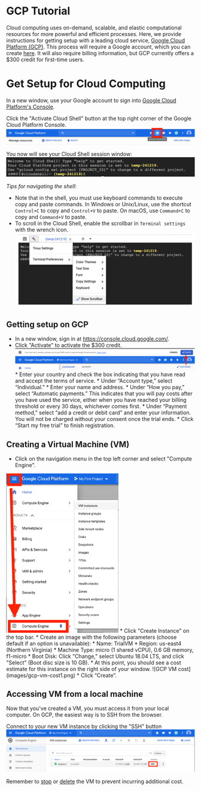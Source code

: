 # GCP Tutorial

Cloud computing uses on-demand, scalable, and elastic computational resources for more powerful and efficient processes. Here, we provide instructions for getting setup with a leading cloud service, [Google Cloud Platform (GCP)](https://cloud.google.com/). This process will require a Google account, which you can create [here](https://accounts.google.com). It will also require billing information, but GCP currently offers a $300 credit for first-time users. 

# Get Setup for Cloud Computing

In a new window, use your Google account to sign into [Google Cloud Platform's Console](https://console.cloud.google.com/).

Click the "Activate Cloud Shell" button at the top right corner of the Google Cloud Platform Console. 
![Activate-Cloud-Shell](images/activate-cloud-shell.png)
   
You now will see your Cloud Shell session window:
![Cloud-Shell-Commandline](images/cloud-shell-commandline.png)

*Tips for navigating the shell:*
   * Note that in the shell, you must use keyboard commands to execute copy and paste commands. In Windows or Unix/Linux, use the shortcut `Control+C` to copy and `Control+V` to paste. On macOS, use `Command+C` to copy and `Command+V` to paste.
   * To scroll in the Cloud Shell, enable the scrollbar in `Terminal settings` with the wrench icon.
   ![Cloud-Shell-wrench](images/cloud-shell-wrench.png)

## Getting setup on GCP
   * In a new window, sign in at https://console.cloud.google.com/.
   * Click "Activate" to activate the $300 credit.
![GCP credit](images/gcp-credit.png)
    * Enter your country and check the box indicating that you have read and accept the terms of service.
    * Under “Account type,” select “Individual.”
    * Enter your name and address.
    * Under “How you pay," select “Automatic payments.” This indicates that you will pay costs after you have used the service, either when you have reached your billing threshold or every 30 days, whichever comes first. 
    * Under “Payment method,” select “add a credit or debit card” and enter your information. You will not be charged without your consent once the trial ends.
    * Click “Start my free trial” to finish registration.

## Creating a Virtual Machine (VM)
* Click on the navigation menu in the top left corner and select "Compute Engine".
<img align="left " width="300" src="images/gcp-instance.png" alt="GCP instance">   
* Click "Create Instance" on the top bar.  
* Create an image with the following parameters (choose default if an option is unavailable): 
    * Name: TrialVM
    * Region: us-east4 (Northern Virginia)
    * Machine Type: micro (1 shared vCPU), 0.6 GB memory, f1-micro
    * Boot Disk: Click "Change," select Ubuntu 18.04 LTS, and click "Select" (Boot disc size is 10 GB).
* At this point, you should see a cost estimate for this instance on the right side of your window.  
![GCP VM cost](images/gcp-vm-cost1.png)  
* Click “Create”.

## Accessing VM from a local machine
Now that you've created a VM, you must access it from your local computer. On GCP, the easiest way is to SSH from the browser.

Connect to your new VM instance by clicking the "SSH" button
![GCP SSH](images/gcp-ssh.png)

Remember to [stop](https://cloud.google.com/compute/docs/instances/stop-start-instance) or [delete](https://cloud.google.com/compute/docs/instances/stop-start-instance) the VM to prevent incurring additional cost.    
